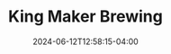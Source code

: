 ---
title: King Maker Brewing
date: 2024-06-12T12:58:15-04:00
active: true
featured_image: King-Maker-Brewing.webp
featured_image_attr: 
featured_image_alt: 
featured_image_caption: 
Founded: 
Address: |
  720 King St.
  Jacksonville, FL 32204  
Latitude: 30.317846065394065
Longitude: -81.69707617668645
Socials: 
  Facebook: KingMakerBrewing
  Twitter: kingmakerbrew
  Instagram: kingmakerbrewing
  Threads:
  Website: https://www.kingmakerbrewing.com/
  LinkedIn: https://www.linkedin.com/company/king-maker-brewing/
Phone: 19046831431
---